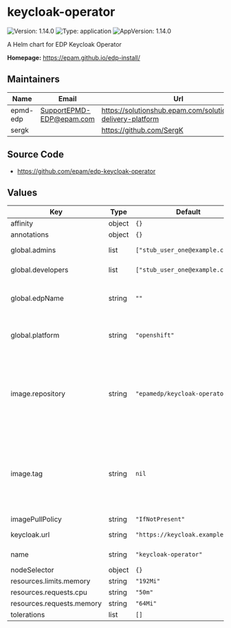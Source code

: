 # keycloak-operator

![Version: 1.14.0](https://img.shields.io/badge/Version-1.14.0-informational?style=flat-square) ![Type: application](https://img.shields.io/badge/Type-application-informational?style=flat-square) ![AppVersion: 1.14.0](https://img.shields.io/badge/AppVersion-1.14.0-informational?style=flat-square)

A Helm chart for EDP Keycloak Operator

**Homepage:** <https://epam.github.io/edp-install/>

## Maintainers

| Name | Email | Url |
| ---- | ------ | --- |
| epmd-edp | <SupportEPMD-EDP@epam.com> | <https://solutionshub.epam.com/solution/epam-delivery-platform> |
| sergk |  | <https://github.com/SergK> |

## Source Code

* <https://github.com/epam/edp-keycloak-operator>

## Values

| Key | Type | Default | Description |
|-----|------|---------|-------------|
| affinity | object | `{}` |  |
| annotations | object | `{}` |  |
| global.admins | list | `["stub_user_one@example.com"]` | Administrators of your tenant |
| global.developers | list | `["stub_user_one@example.com"]` | Developers of your tenant |
| global.edpName | string | `""` | namespace or a project name (in case of OpenShift) |
| global.platform | string | `"openshift"` | platform type that can be "kubernetes" or "openshift" |
| image.repository | string | `"epamedp/keycloak-operator"` | EDP keycloak-operator Docker image name. The released image can be found on [Dockerhub](https://hub.docker.com/r/epamedp/keycloak-operator) |
| image.tag | string | `nil` | EDP keycloak-operator Docker image tag. The released image can be found on [Dockerhub](https://hub.docker.com/r/epamedp/keycloak-operator/tags) |
| imagePullPolicy | string | `"IfNotPresent"` |  |
| keycloak.url | string | `"https://keycloak.example.com"` | URL to Keycloak |
| name | string | `"keycloak-operator"` | component name |
| nodeSelector | object | `{}` |  |
| resources.limits.memory | string | `"192Mi"` |  |
| resources.requests.cpu | string | `"50m"` |  |
| resources.requests.memory | string | `"64Mi"` |  |
| tolerations | list | `[]` |  |

